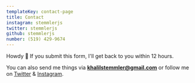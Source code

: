```yaml
---
templateKey: contact-page
title: Contact
instagram: stemmlerjs
twitter: stemmlerjs
github: stemmlerjs
number: (519) 429-9674
---
```


Howdy 🤠 If you submit this form, I'll get back to you within 12 hours. 

You can also send me things via **khalilstemmler@gmail.com** or follow me on [Twitter](https://twitter.com/stemmlerjs) & [Instagram](https://instagram.com/stemmlerjs).


